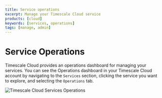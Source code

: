 ```yaml
---
title: Service operations
excerpt: Manage your Timescale Cloud service
products: [cloud]
keywords: [services, operations]
tags: [manage, admin]
---
```


# Service Operations

Timescale Cloud provides an operations dashboard for managing your services. You
can see the Operations dashboard in your Timescale Cloud account by navigating
to the `Services` section, clicking the service you want to explore, and
selecting the `Operations` tab.

<img class="main-content__illustration" src="https://s3.amazonaws.com/assets.timescale.com/docs/images/tsc-services-operations.png" alt="Timescale Cloud Services Operations"/>
